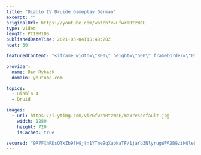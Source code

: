 ```yaml
---
title: "Diablo IV Druide Gameplay German"
excerpt: ""
originalUrl: https://youtube.com/watch?v=GfwraRtzWaE
type: video
length: PT18M10S
publishedDateTime: 2021-03-04T15:48:20Z
heat: 50

featuredContent: "<iframe width=\"800\" height=\"500\" frameborder=\"0\" src=\"https://www.youtube.com/embed/GfwraRtzWaE\" allow=\"accelerometer; autoplay; encrypted-media; gyroscope; picture-in-picture\" allowfullscreen></iframe>"

provider:
  name: Der Ryback
  domain: youtube.com

topics:
  - Diablo 4
  - Druid

images:
  - url: https://i.ytimg.com/vi/GfwraRtzWaE/maxresdefault.jpg
    width: 1280
    height: 720
    isCached: true

secured: "9R7FXhRDsQTxZb9lHGjtn1YTme9qXabNaTF/1jaYbZNlyrugWPA2BGziHQleLYg51xuXXyhAwDnO+GfGj9m/GMZ+p106sOBF7mtiLXHzOMsQcddnhWuhMvWmaSS7ae178OX7Ieeq1vAzIZnGujsPDMIGe99QHrXvb30syPaKjs8hBaWl8peQvJQBVed9HpJTafXepgukXqVUqs/LrFhoW+l2DgTWVn7x/6UYQyOfP6bwo5G5QfROB+Gh6cy1+QA5doEMVLz0uTNDW2BZkPHl/xWmmgXsC9XIvJTJ4hpYKfw02efOJyl05myyNIQYWebfvrSRMG/TUQ0r/867+bICecr9rqgVEzwwLWZ6KJybFtv4O/U5TyNcTbh3MUGa1rzN59dilJtBtxb4K1qwMOuaEwj5aDqPAomhbIJxp44zF7I=;SKsQlRKn/TklIktq2UROZw=="
---
```


